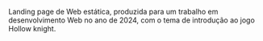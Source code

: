 Landing page de Web estática, produzida para um trabalho em desenvolvimento Web no ano de 2024, com o tema de introdução ao jogo Hollow knight.
